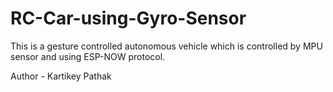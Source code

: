 # RC-Car-using-Gyro-Sensor
This is a gesture controlled autonomous vehicle which is controlled by MPU sensor and using ESP-NOW protocol.

Author - Kartikey Pathak
